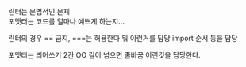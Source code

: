 린터는 문법적인 문제   
포맷터는 코드를 얼마나 예쁘게 하는지...

린터의 경우 == 금지, ===는 허용한다 뭐 이런거를 담당
import 순서 등을 담당

포맷터는 띄어쓰기 2칸
OO 길이 넘으면 줄바꿈 이런것을 담당한다.